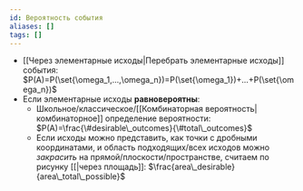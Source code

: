 ```yaml
---
id: Вероятность события
aliases: []
tags: []
---
```


* [[Через элементарные исходы|Перебрать элементарные исходы]] события: $P(A)=P(\set{\omega_1,...,\omega_n})=P(\set{\omega_1})+...+P(\set{\omega_n})$
* Если элементарные исходы **равновероятны**:
    - Школьное/классическое/[[Комбинаторная вероятность|комбинаторное]] определение вероятности: $P(A)=\frac{\#desirable\_outcomes}{\#total\_outcomes}$
    - Если исходы можно представить, как точки с дробными координатами, и область подходящих/всех исходов можно *закрасить* на прямой/плоскости/пространстве, считаем по рисунку [[|через площадь]]: $\frac{area\_desirable}{area\_total\_possible}$
